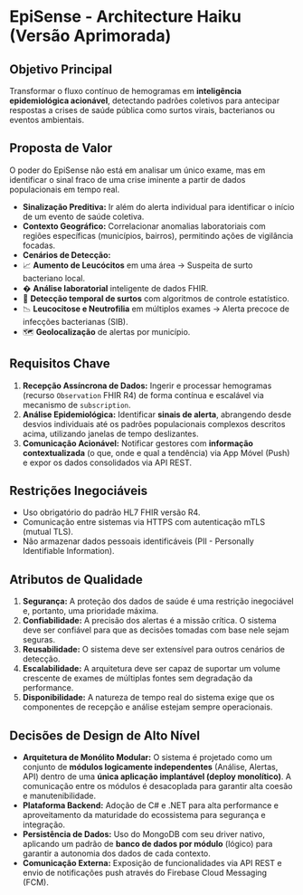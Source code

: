 # EpiSense - Architecture Haiku (Versão Aprimorada)

## Objetivo Principal

Transformar o fluxo contínuo de hemogramas em **inteligência epidemiológica acionável**, detectando padrões coletivos para antecipar respostas a crises de saúde pública como surtos virais, bacterianos ou eventos ambientais.

## Proposta de Valor

O poder do EpiSense não está em analisar um único exame, mas em identificar o sinal fraco de uma crise iminente a partir de dados populacionais em tempo real.

* **Sinalização Preditiva:** Ir além do alerta individual para identificar o início de um evento de saúde coletiva.
* **Contexto Geográfico:** Correlacionar anomalias laboratoriais com regiões específicas (municípios, bairros), permitindo ações de vigilância focadas.
* **Cenários de Detecção:**
* 📈 **Aumento de Leucócitos** em uma área → Suspeita de surto bacteriano local.
* � **Análise laboratorial** inteligente de dados FHIR.
* 🚨 **Detecção temporal de surtos** com algoritmos de controle estatístico.
* 📉 **Leucocitose e Neutrofilia** em múltiplos exames → Alerta precoce de infecções bacterianas (SIB).
* 🗺️ **Geolocalização** de alertas por município.

## Requisitos Chave

1. **Recepção Assíncrona de Dados:** Ingerir e processar hemogramas (recurso `Observation` FHIR R4) de forma contínua e escalável via mecanismo de `subscription`.
2. **Análise Epidemiológica:** Identificar **sinais de alerta**, abrangendo desde desvios individuais até os padrões populacionais complexos descritos acima, utilizando janelas de tempo deslizantes.
3. **Comunicação Acionável:** Notificar gestores com **informação contextualizada** (o que, onde e qual a tendência) via App Móvel (Push) e expor os dados consolidados via API REST.

## Restrições Inegociáveis

* Uso obrigatório do padrão HL7 FHIR versão R4.
* Comunicação entre sistemas via HTTPS com autenticação mTLS (mutual TLS).
* Não armazenar dados pessoais identificáveis (PII - Personally Identifiable Information).

## Atributos de Qualidade

1. **Segurança:** A proteção dos dados de saúde é uma restrição inegociável e, portanto, uma prioridade máxima.
2. **Confiabilidade:** A precisão dos alertas é a missão crítica. O sistema deve ser confiável para que as decisões tomadas com base nele sejam seguras.
3. **Reusabilidade:** O sistema deve ser extensível para outros cenários de detecção.
4. **Escalabilidade:** A arquitetura deve ser capaz de suportar um volume crescente de exames de múltiplas fontes sem degradação da performance.
5. **Disponibilidade:** A natureza de tempo real do sistema exige que os componentes de recepção e análise estejam sempre operacionais.

## Decisões de Design de Alto Nível

* **Arquitetura de Monólito Modular:** O sistema é projetado como um conjunto de **módulos logicamente independentes** (Análise, Alertas, API) dentro de uma **única aplicação implantável (deploy monolítico)**. A comunicação entre os módulos é desacoplada para garantir alta coesão e manutenibilidade.
* **Plataforma Backend:** Adoção de C# e .NET para alta performance e aproveitamento da maturidade do ecossistema para segurança e integração.
* **Persistência de Dados:** Uso do MongoDB com seu driver nativo, aplicando um padrão de **banco de dados por módulo** (lógico) para garantir a autonomia dos dados de cada contexto.
* **Comunicação Externa:** Exposição de funcionalidades via API REST e envio de notificações push através do Firebase Cloud Messaging (FCM).
